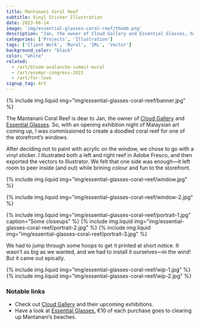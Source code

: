 ```yaml
---
title: Mantanani Coral Reef
subtitle: Vinyl Sticker Illustration
date: 2023-06-14
image: 'img/essential-glasses-coral-reef/thumb.png'
description: "Jan, the owner of Cloud Gallery and Essential Glasses, has a special connection to the Mantanani Coral Reef. To celebrate a Malaysian art exhibition, Rich was commissioned to create a coral reef illustration for the storefront window."
categories: ['Projects', 'Illustration']
tags: ['Client Work', 'Mural', 'IRL', 'Vector']
background_color: "black"
color: "white"
related:
  - /art/bloom-avalanche-summit-mural
  - /art/esomar-congress-2023
  - /art/for-love
signup_tag: Art
---
```

{% include img.liquid img="img/essential-glasses-coral-reef/banner.jpg" %}

The Mantanani Coral Reef is dear to Jan, the owner of [Cloud Gallery](https://www.cloudamsterdam.com/) and [Essential Glasses](https://essential-glasses.com/). So, with an opening exhibtion night of Malaysian art coming up, I was commissioned to create a doodled coral reef for one of the storefront’s windows.

After deciding not to paint with acrylic on the window, we chose to go with a vinyl sticker. I illustrated both a left and right reef in Adobe Fresco, and then exported the vectors to Illustrator. We felt that one side was enough—it left room to peer inside (and out) while brining colour and fun to the storefront.

{% include img.liquid img="img/essential-glasses-coral-reef/window.jpg" %}

{% include img.liquid img="img/essential-glasses-coral-reef/window-2.jpg" %}

{% include img.liquid img="img/essential-glasses-coral-reef/portrait-1.jpg" caption="Some closeups" %}
{% include img.liquid img="img/essential-glasses-coral-reef/portrait-2.jpg" %}
{% include img.liquid img="img/essential-glasses-coral-reef/portrait-3.jpg" %}

We had to jump through some hoops to get it printed at short notice. It wasn’t as big as we wanted, and we had to install it ourselves—in the wind! But it came out epically.

{% include img.liquid img="img/essential-glasses-coral-reef/wip-1.jpg" %}
{% include img.liquid img="img/essential-glasses-coral-reef/wip-2.jpg" %}

### Notable links
- Check out [Cloud Gallery](https://www.cloudamsterdam.com/) and their upcoming exhibitions.
- Have a look at [Essential Glasses.](https://essential-glasses.com/) €10 of each purchase goes to clearing up Mantanani’s beaches.